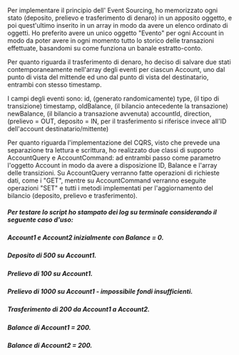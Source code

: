 Per implementare il principio dell' Event Sourcing, ho memorizzato ogni stato (deposito, prelievo e trasferimento di denaro) in un apposito oggetto, e poi quest'ultimo inserito in un array in modo da avere un elenco ordinato di oggetti. Ho preferito avere un unico oggetto "Evento" per ogni Account in modo da poter avere in ogni momento tutto lo storico delle transazioni effettuate, basandomi su come funziona un banale estratto-conto.

Per quanto riguarda il trasferimento di denaro, ho deciso di salvare due stati contemporaneamente nell'array degli eventi per ciascun Account, uno dal punto di vista del mittende ed uno dal punto di vista del destinatario, entrambi con stesso timestamp.

I campi degli eventi sono:
id, (generato randomicamente)
type, (il tipo di transizione)
timestamp,
oldBalance, (il bilancio antecedente la transazione)
newBalance, (il bilancio a transazione avvenuta)
accountId,
direction, (prelievo = OUT, deposito = IN, per il trasferimento si riferisce invece all'ID dell'account destinatario/mittente)

Per quanto riguarda l'implementazione del CQRS, visto che prevede una separazione tra lettura e scrittura, ho realizzato due classi di supporto AccountQuery e AccountCommand: ad entrambi passo come parametro l'oggetto Account in modo da avere a disposizione ID, Balance e l'array delle transizioni. Su AccountQuery verranno fatte operazioni di richieste dati, come i "GET", mentre su AccountCommand verranno eseguite operazioni "SET" e tutti i metodi implementati per l'aggiornamento del bilancio (deposito, prelievo e trasferimento).

##### Per testare lo script ho stampato dei log su terminale considerando il seguente caso d'uso:

##### Account1 e Account2 inizialmente con Balance = 0.
##### Deposito di 500 su Account1.
##### Prelievo di 100 su Account1.
##### Prelievo di 1000 su Account1 - impossibile fondi insufficienti.
##### Trasferimento di 200 da Account1 a Account2.
##### Balance di Account1 = 200.
##### Balance di Account2 = 200.
